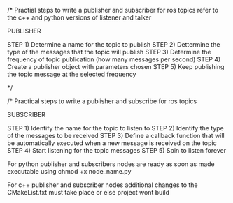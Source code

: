 /*  Practial steps to write a publisher and subscriber for ros topics refer to the c++ and python versions of listener and talker

PUBLISHER

STEP 1)   Determine a name for the topic to publish
STEP 2)   Dettermine the type of the messages that the topic will publish
STEP 3)   Determine the frequency of topic publication (how many messages per second)
STEP 4)   Create a publisher object with parameters chosen
STEP 5)   Keep publishing the topic message at the selected frequency

*/

/* Practical steps to write a publisher and subscribe for ros topics

SUBSCRIBER

STEP 1)  Identify the name for the topic to listen to
STEP 2)  Identify the type of the messages to be received
STEP 3)  Define a callback function that will be automatically executed when a new message is received on the topic
STEP 4)  Start listening for the topic messages
STEP 5)  Spin to listen forever

For python publisher and subscribers nodes are ready as soon as made executable using
chmod +x node_name.py

For c++ publisher and subscriber nodes additional changes to the CMakeList.txt must take place or else project wont build
